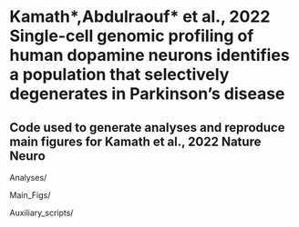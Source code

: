 # Kamath*,Abdulraouf* et al., 2022 Single-cell genomic profiling of human dopamine neurons identifies a population that selectively degenerates in Parkinson’s disease
## Code used to generate analyses and reproduce main figures for Kamath et al., 2022 Nature Neuro

Analyses/

Main_Figs/

Auxiliary_scripts/

